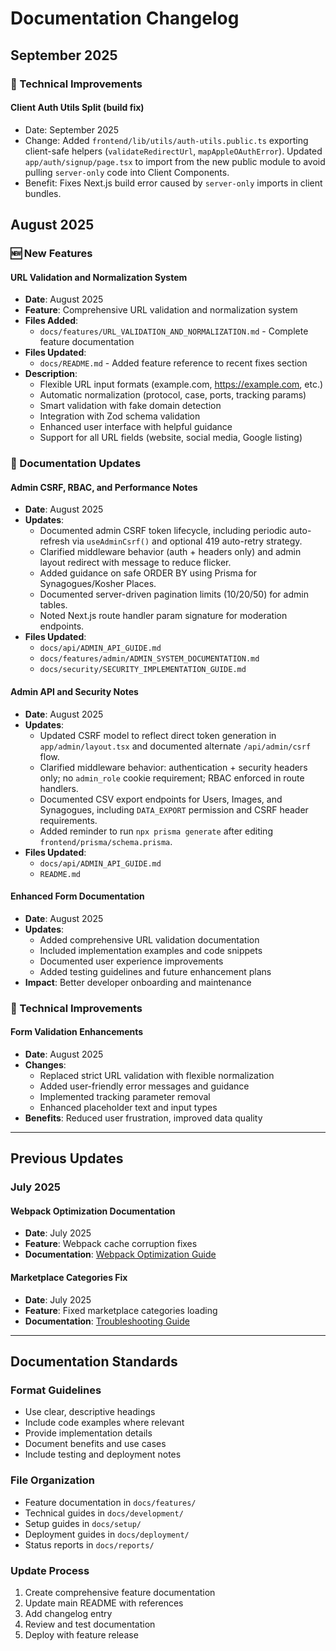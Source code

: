 # Documentation Changelog

## September 2025

### 🔧 Technical Improvements

#### Client Auth Utils Split (build fix)
- Date: September 2025
- Change: Added `frontend/lib/utils/auth-utils.public.ts` exporting client-safe helpers (`validateRedirectUrl`, `mapAppleOAuthError`). Updated `app/auth/signup/page.tsx` to import from the new public module to avoid pulling `server-only` code into Client Components.
- Benefit: Fixes Next.js build error caused by `server-only` imports in client bundles.

## August 2025

### 🆕 New Features

#### URL Validation and Normalization System
- **Date**: August 2025
- **Feature**: Comprehensive URL validation and normalization system
- **Files Added**:
  - `docs/features/URL_VALIDATION_AND_NORMALIZATION.md` - Complete feature documentation
- **Files Updated**:
  - `docs/README.md` - Added feature reference to recent fixes section
- **Description**: 
  - Flexible URL input formats (example.com, https://example.com, etc.)
  - Automatic normalization (protocol, case, ports, tracking params)
  - Smart validation with fake domain detection
  - Integration with Zod schema validation
  - Enhanced user interface with helpful guidance
  - Support for all URL fields (website, social media, Google listing)

### 📝 Documentation Updates

#### Admin CSRF, RBAC, and Performance Notes
- **Date**: August 2025
- **Updates**:
  - Documented admin CSRF token lifecycle, including periodic auto-refresh via `useAdminCsrf()` and optional 419 auto-retry strategy.
  - Clarified middleware behavior (auth + headers only) and admin layout redirect with message to reduce flicker.
  - Added guidance on safe ORDER BY using Prisma for Synagogues/Kosher Places.
  - Documented server-driven pagination limits (10/20/50) for admin tables.
  - Noted Next.js route handler param signature for moderation endpoints.
- **Files Updated**:
  - `docs/api/ADMIN_API_GUIDE.md`
  - `docs/features/admin/ADMIN_SYSTEM_DOCUMENTATION.md`
  - `docs/security/SECURITY_IMPLEMENTATION_GUIDE.md`

#### Admin API and Security Notes
- **Date**: August 2025
- **Updates**:
  - Updated CSRF model to reflect direct token generation in `app/admin/layout.tsx` and documented alternate `/api/admin/csrf` flow.
  - Clarified middleware behavior: authentication + security headers only; no `admin_role` cookie requirement; RBAC enforced in route handlers.
  - Documented CSV export endpoints for Users, Images, and Synagogues, including `DATA_EXPORT` permission and CSRF header requirements.
  - Added reminder to run `npx prisma generate` after editing `frontend/prisma/schema.prisma`.
- **Files Updated**:
  - `docs/api/ADMIN_API_GUIDE.md`
  - `README.md`

#### Enhanced Form Documentation
- **Date**: August 2025
- **Updates**:
  - Added comprehensive URL validation documentation
  - Included implementation examples and code snippets
  - Documented user experience improvements
  - Added testing guidelines and future enhancement plans
- **Impact**: Better developer onboarding and maintenance

### 🔧 Technical Improvements

#### Form Validation Enhancements
- **Date**: August 2025
- **Changes**:
  - Replaced strict URL validation with flexible normalization
  - Added user-friendly error messages and guidance
  - Implemented tracking parameter removal
  - Enhanced placeholder text and input types
- **Benefits**: Reduced user frustration, improved data quality

---

## Previous Updates

### July 2025

#### Webpack Optimization Documentation
- **Date**: July 2025
- **Feature**: Webpack cache corruption fixes
- **Documentation**: [Webpack Optimization Guide](development/WEBPACK_OPTIMIZATION_GUIDE.md)

#### Marketplace Categories Fix
- **Date**: July 2025
- **Feature**: Fixed marketplace categories loading
- **Documentation**: [Troubleshooting Guide](TROUBLESHOOTING_GUIDE.md)

---

## Documentation Standards

### Format Guidelines
- Use clear, descriptive headings
- Include code examples where relevant
- Provide implementation details
- Document benefits and use cases
- Include testing and deployment notes

### File Organization
- Feature documentation in `docs/features/`
- Technical guides in `docs/development/`
- Setup guides in `docs/setup/`
- Deployment guides in `docs/deployment/`
- Status reports in `docs/reports/`

### Update Process
1. Create comprehensive feature documentation
2. Update main README with references
3. Add changelog entry
4. Review and test documentation
5. Deploy with feature release
